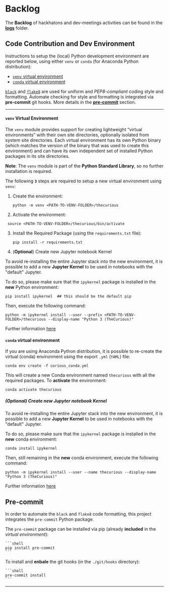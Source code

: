 
# Backlog

The **Backlog** of hackhatons and dev-meetings activities can be found in the [**logs**](./logs) folder.  

## Code Contribution and Dev Environment

Instructions to setup the (local) Python development environment are reported below, using either `venv` or `conda` (for Anaconda Python distribution):

- [`venv` virtual environment](#venv) 
- [`conda` virtual environment](#conda)

[`black`](https://github.com/python/black) and [`flake8`](https://github.com/PyCQA/flake8) are used for uniform and *PEP8-compliant* coding style and formatting. Automate checking for style and formatting is integrated via **pre-commit** git hooks.  More details in the  [**pre-commit**](#precommit) section.

---

<a name="venv"></a>

#### `venv` Virtual Environment

The `venv` module provides support for creating lightweight “virtual environments” 
with their own site directories,  optionally isolated from system site directories. 
Each virtual environment has its own Python binary 
(which matches the version of the binary that was used to create this environment) 
and can have its own independent set of installed Python packages in 
its site directories.

**Note**: The `venv` module is part of the **Python Standard Library**, so no further 
installation is required.

The following **`3`** steps are required to setup a new virtual environment 
using `venv`:

1. Create the environment:

    ```shell script
    python -m venv <PATH-TO-VENV-FOLDER>/thecurious
    ```

    

2. Activate the environment:

  ```shell
   source <PATH-TO-VENV-FOLDER>/thecurious/bin/activate
  ```

  

3. Install the Required Package (using the `requirements.txt` file):

    ```shell
    pip install -r requirements.txt
    ```

    

4. (**Optional**) Create new Jupyter notebook Kernel

To avoid re-installing the entire Jupyter stack into the new environment, it is possible to add a new **Jupyter Kernel** to be used in notebooks with the "default" Jupyter.

To do so, please make sure that the `ipykernel` package is installed in the **new** Python environment:

```shell script
pip install ipykernel  ## this should be the default pip 
```

Then, execute the following command:

```shell script
python -m ipykernel install --user --prefix <PATH-TO-VENV-FOLDER>/thecurious --display-name "Python 3 (TheCurious)"
```

Further information [here](https://ipython.readthedocs.io/en/stable/install/kernel_install.html)

<a name="conda"> </a>

#### `conda` virtual environment

If you are using Anaconda Python distribution, it is possible to re-create the virtual (conda) environment using the export `.yml` (`YAML`) file:

```shell script
conda env create -f corious_conda.yml
```

This will create a new Conda environment named `thecurious` with all the 
required packages. To **activate** the environment:

```shell script
conda activate thecurious
```

##### (**Optional**) Create new Jupyter notebook Kernel

To avoid re-installing the entire Jupyter stack into the new environment, it is possible to add a new **Jupyter Kernel** to be used in notebooks with the "default" Jupyter.

To do so, please make sure that the `ipykernel` package is installed in the **new** conda environment:

```shell script
conda install ipykernel 
```

Then, still remaining in the **new** conda environment, execute the following command:

```shell script
python -m ipykernel install --user --name thecurious --display-name "Python 3 (TheCurious)"
```

Further information [here](https://ipython.readthedocs.io/en/stable/install/kernel_install.html)

<a name="precommit"></a>

## Pre-commit

In order to automate the `black` and `flake8` code formatting, this project integrates the `pre-commit` Python  package. 

The `pre-commit` package can be installed via pip (already **included** in the _virtual environment_):
    
    ```shell
    pip install pre-commit
    ```

To install and **enbale** the git hooks (in the `./git/hooks` directory):

    ```shell
    pre-commit install
    ```

---